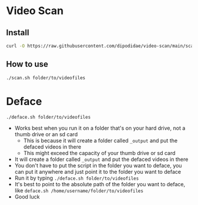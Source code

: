 # Video Scan

## Install
```sh
curl -O https://raw.githubusercontent.com/dipodidae/video-scan/main/scan.sh && chmod +x scan.sh
```

## How to use

```sh
./scan.sh folder/to/videofiles
```

# Deface

```sh
./deface.sh folder/to/videofiles
```

- Works best when you run it on a folder that's on your hard drive, not a thumb drive or an sd card
  - This is because it will create a folder called `_output` and put the defaced videos in there
  - This might exceed the capacity of your thumb drive or sd card
- It will create a folder called `_output` and put the defaced videos in there
- You don't have to put the script in the folder you want to deface, you can put it anywhere and just point it to the folder you want to deface
- Run it by typing `./deface.sh folder/to/videofiles`
- It's best to point to the absolute path of the folder you want to deface, like `deface.sh /home/username/folder/to/videofiles`
- Good luck
